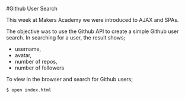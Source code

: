 #Github User Search

This week at Makers Academy we were introduced to AJAX and SPAs.

The objective was to use the Github API to create a simple Github user search. In searching for a user, the result shows; 
- username, 
- avatar, 
- number of repos, 
- number of followers

To view in the browser and search for Github users;

```sh
$ open index.html
```